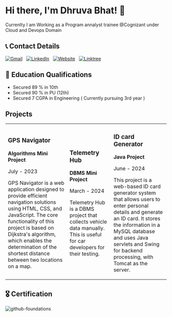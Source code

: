 # Hi there, I'm Dhruva Bhat! 👋

Currenlty I am Working as a Program annalyst trainee @Cognizant under Cloud and Devops Domain 

## 📞 Contact Details

<a href="mailto:dhruvabhat24@gmail.com"><img alt="Gmail" src="https://img.shields.io/badge/Gmail-D14836?style=for-the-badge&logo=gmail&logoColor=white" /></a> &nbsp;
<a href="https://www.linkedin.com/in/dhruvabhatsn/"><img alt="LinkedIn" src="https://img.shields.io/badge/LinkedIn-0077B5?style=for-the-badge&logo=linkedin&logoColor=white"/></a> &nbsp;
<a href="https://dhruvabhat.netlify.app/"><img alt="Website" src="https://img.shields.io/badge/website-000000?style=for-the-badge&logo=About.me&logoColor=white"/></a> &nbsp;
<a href="https://linktr.ee/dhruva24"><img alt="Linktree" src="https://img.shields.io/badge/linktree-39E09B?style=for-the-badge&logo=linktree&logoColor=white"/></a> &nbsp;

## 📖 Education Qualifications

- Secured 89 % in 10th
- Secured 90 % in PU (12th)
- Secured 7 CGPA in Engineering ( Currently pursuing 3rd year )

## Projects

<table>
  <tr>
    <td>
      <h3>GPS Navigator</h3>
      <p><strong>Algorithms Mini Project</strong></p>
      <p>July - 2023</p>
      <p>GPS Navigator is a web application designed to provide efficient navigation solutions using HTML, CSS, and JavaScript. The core functionality of this project is based on Dijkstra's algorithm, which enables the determination of the shortest distance between two locations on a map.</p>
    </td>
    <td>
      <h3>Telemetry Hub</h3>
      <p><strong>DBMS Mini Project</strong></p>
      <p>March - 2024</p>
      <p>Telemetry Hub is a DBMS project that collects vehicle data manually. This is useful for car developers for their testing.</p>
    </td>
    <td>
      <h3>ID card Generator</h3>
      <p><strong>Java Project</strong></p>
      <p>June - 2024</p>
      <p>This project is a web-based ID card generator system that allows users to enter personal details and generate an ID card. It stores the information in a MySQL database and uses Java servlets and Swing for backend processing, with Tomcat as the server.</p>
    </td>
  </tr>
</table>

## 🎖️ Certification 
![github-foundations](https://github.com/user-attachments/assets/78d2f867-f19f-4185-86f8-fe9d0ff255ca)


